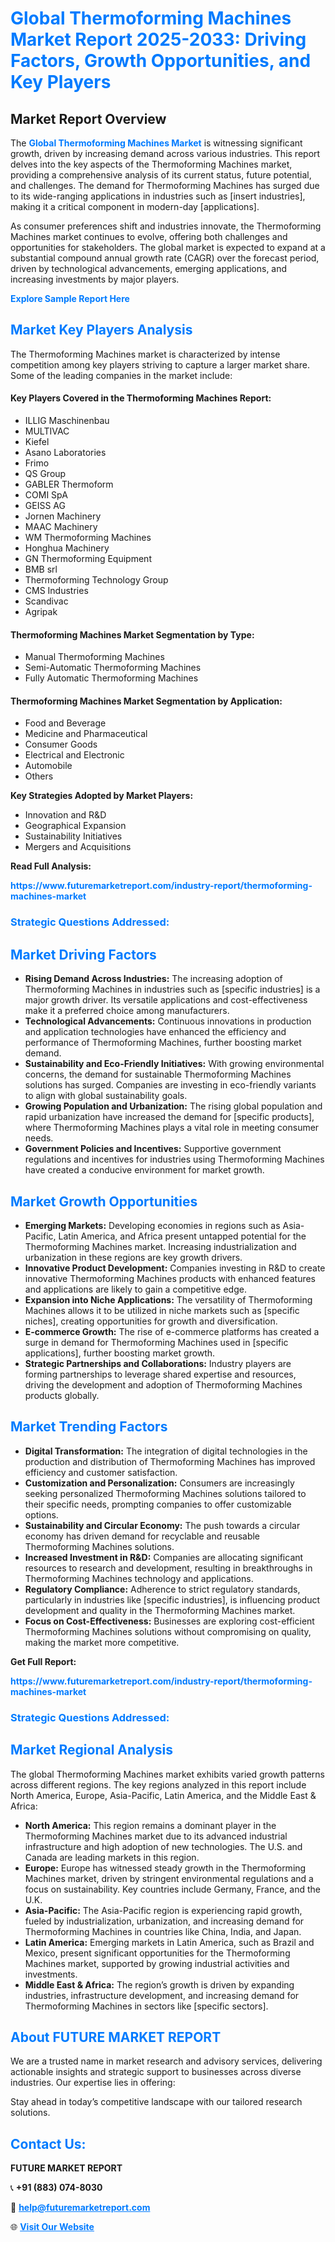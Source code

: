 <h1 style="color: #007BFF;">Global Thermoforming Machines Market Report 2025-2033: Driving Factors, Growth Opportunities, and Key Players</h1>

<section id="overview">
<h2>Market Report Overview</h2>
<p>The <a href="https://www.futuremarketreport.com/industry-report/thermoforming-machines-market" style="color: #007BFF; text-decoration: none;"><strong>Global Thermoforming Machines Market</strong></a> is witnessing significant growth, driven by increasing demand across various industries. This report delves into the key aspects of the Thermoforming Machines market, providing a comprehensive analysis of its current status, future potential, and challenges. The demand for Thermoforming Machines has surged due to its wide-ranging applications in industries such as [insert industries], making it a critical component in modern-day [applications].</p>
<p>As consumer preferences shift and industries innovate, the Thermoforming Machines market continues to evolve, offering both challenges and opportunities for stakeholders. The global market is expected to expand at a substantial compound annual growth rate (CAGR) over the forecast period, driven by technological advancements, emerging applications, and increasing investments by major players.</p>
</section>

<section id="overview">
<p><a href="https://www.futuremarketreport.com/request-sample/reportId=60810" style="color: #007BFF; text-decoration: none;"><strong>Explore Sample Report Here</strong></a></p>
</section>

<section id="key-players">
<h2 style="color: #007BFF;">Market Key Players Analysis</h2>
<p>The Thermoforming Machines market is characterized by intense competition among key players striving to capture a larger market share. Some of the leading companies in the market include:</p>
<h4>Key Players Covered in the Thermoforming Machines Report:</h4>
<ul><li>ILLIG Maschinenbau</li><li>MULTIVAC</li><li>Kiefel</li><li>Asano Laboratories</li><li>Frimo</li><li>QS Group</li><li>GABLER Thermoform</li><li>COMI SpA</li><li>GEISS AG</li><li>Jornen Machinery</li><li>MAAC Machinery</li><li>WM Thermoforming Machines</li><li>Honghua Machinery</li><li>GN Thermoforming Equipment</li><li>BMB srl</li><li>Thermoforming Technology Group</li><li>CMS Industries</li><li>Scandivac</li><li>Agripak</li></ul>
<h4>Thermoforming Machines Market Segmentation by Type:</h4>
<ul><li>Manual Thermoforming Machines</li><li>Semi-Automatic Thermoforming Machines</li><li>Fully Automatic Thermoforming Machines</li></ul>

<h4>Thermoforming Machines Market Segmentation by Application:</h4>
<ul><li>Food and Beverage</li><li>Medicine and Pharmaceutical</li><li>Consumer Goods</li><li>Electrical and Electronic</li><li>Automobile</li><li>Others</li></ul>
<p><strong>Key Strategies Adopted by Market Players:</strong></p>
<ul>
<li>Innovation and R&D</li>
<li>Geographical Expansion</li>
<li>Sustainability Initiatives</li>
<li>Mergers and Acquisitions</li>
</ul>
</section>

<section>
<p><strong>Read Full Analysis: </strong></p><a href="https://www.futuremarketreport.com/industry-report/thermoforming-machines-market" style="color: #007BFF; text-decoration: none;"><strong>https://www.futuremarketreport.com/industry-report/thermoforming-machines-market</strong></a>
<h3 style="color: #007BFF;">Strategic Questions Addressed:</h3>
</section>

<section id="driving-factors">
<h2 style="color: #007BFF;">Market Driving Factors</h2>
<ul>
<li><strong>Rising Demand Across Industries:</strong> The increasing adoption of Thermoforming Machines in industries such as [specific industries] is a major growth driver. Its versatile applications and cost-effectiveness make it a preferred choice among manufacturers.</li>
<li><strong>Technological Advancements:</strong> Continuous innovations in production and application technologies have enhanced the efficiency and performance of Thermoforming Machines, further boosting market demand.</li>
<li><strong>Sustainability and Eco-Friendly Initiatives:</strong> With growing environmental concerns, the demand for sustainable Thermoforming Machines solutions has surged. Companies are investing in eco-friendly variants to align with global sustainability goals.</li>
<li><strong>Growing Population and Urbanization:</strong> The rising global population and rapid urbanization have increased the demand for [specific products], where Thermoforming Machines plays a vital role in meeting consumer needs.</li>
<li><strong>Government Policies and Incentives:</strong> Supportive government regulations and incentives for industries using Thermoforming Machines have created a conducive environment for market growth.</li>
</ul>
</section>

<section id="growth-opportunities">
<h2 style="color: #007BFF;">Market Growth Opportunities</h2>
<ul>
<li><strong>Emerging Markets:</strong> Developing economies in regions such as Asia-Pacific, Latin America, and Africa present untapped potential for the Thermoforming Machines market. Increasing industrialization and urbanization in these regions are key growth drivers.</li>
<li><strong>Innovative Product Development:</strong> Companies investing in R&D to create innovative Thermoforming Machines products with enhanced features and applications are likely to gain a competitive edge.</li>
<li><strong>Expansion into Niche Applications:</strong> The versatility of Thermoforming Machines allows it to be utilized in niche markets such as [specific niches], creating opportunities for growth and diversification.</li>
<li><strong>E-commerce Growth:</strong> The rise of e-commerce platforms has created a surge in demand for Thermoforming Machines used in [specific applications], further boosting market growth.</li>
<li><strong>Strategic Partnerships and Collaborations:</strong> Industry players are forming partnerships to leverage shared expertise and resources, driving the development and adoption of Thermoforming Machines products globally.</li>
</ul>
</section>

<section id="trending-factors">
<h2 style="color: #007BFF;">Market Trending Factors</h2>
<ul>
<li><strong>Digital Transformation:</strong> The integration of digital technologies in the production and distribution of Thermoforming Machines has improved efficiency and customer satisfaction.</li>
<li><strong>Customization and Personalization:</strong> Consumers are increasingly seeking personalized Thermoforming Machines solutions tailored to their specific needs, prompting companies to offer customizable options.</li>
<li><strong>Sustainability and Circular Economy:</strong> The push towards a circular economy has driven demand for recyclable and reusable Thermoforming Machines solutions.</li>
<li><strong>Increased Investment in R&D:</strong> Companies are allocating significant resources to research and development, resulting in breakthroughs in Thermoforming Machines technology and applications.</li>
<li><strong>Regulatory Compliance:</strong> Adherence to strict regulatory standards, particularly in industries like [specific industries], is influencing product development and quality in the Thermoforming Machines market.</li>
<li><strong>Focus on Cost-Effectiveness:</strong> Businesses are exploring cost-efficient Thermoforming Machines solutions without compromising on quality, making the market more competitive.</li>
</ul>
</section>

<section>
<p><strong>Get Full Report: </strong></p><a href="https://www.futuremarketreport.com/industry-report/thermoforming-machines-market" style="color: #007BFF; text-decoration: none;"><strong>https://www.futuremarketreport.com/industry-report/thermoforming-machines-market</strong></a>
<h3 style="color: #007BFF;">Strategic Questions Addressed:</h3>
</section>


<section id="regional-analysis">
<h2 style="color: #007BFF;">Market Regional Analysis</h2>
<p>The global Thermoforming Machines market exhibits varied growth patterns across different regions. The key regions analyzed in this report include North America, Europe, Asia-Pacific, Latin America, and the Middle East & Africa:</p>
<ul>
<li><strong>North America:</strong> This region remains a dominant player in the Thermoforming Machines market due to its advanced industrial infrastructure and high adoption of new technologies. The U.S. and Canada are leading markets in this region.</li>
<li><strong>Europe:</strong> Europe has witnessed steady growth in the Thermoforming Machines market, driven by stringent environmental regulations and a focus on sustainability. Key countries include Germany, France, and the U.K.</li>
<li><strong>Asia-Pacific:</strong> The Asia-Pacific region is experiencing rapid growth, fueled by industrialization, urbanization, and increasing demand for Thermoforming Machines in countries like China, India, and Japan.</li>
<li><strong>Latin America:</strong> Emerging markets in Latin America, such as Brazil and Mexico, present significant opportunities for the Thermoforming Machines market, supported by growing industrial activities and investments.</li>
<li><strong>Middle East & Africa:</strong> The region’s growth is driven by expanding industries, infrastructure development, and increasing demand for Thermoforming Machines in sectors like [specific sectors].</li>
</ul>
</section>

<footer>
<h2 style="color: #007BFF;">About FUTURE MARKET REPORT</h2>
<p>We are a trusted name in market research and advisory services, delivering actionable insights and strategic support to businesses across diverse industries. Our expertise lies in offering:</p>

<p>Stay ahead in today’s competitive landscape with our tailored research solutions.</p>

<h2 style="color: #007BFF;">Contact Us:</h2>
<p><strong>FUTURE MARKET REPORT</strong></p>
<p>📞 <strong>+91 (883) 074-8030</strong></p>
<p>📧 <strong><a href="mailto:help@futuremarketreport.com" style="color: #007BFF;">help@futuremarketreport.com</a></strong></p>
<p>🌐 <strong><a href="https://www.futuremarketreport.com/" style="color: #007BFF;">Visit Our Website</a></strong></p>
</footer>